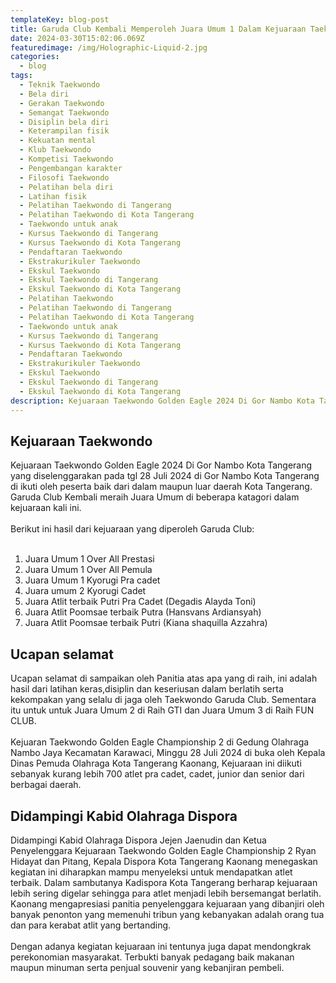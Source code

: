 ```yaml
---
templateKey: blog-post
title: Garuda Club Kembali Memperoleh Juara Umum 1 Dalam Kejuaraan Taekwondo Kapolres Cup Golden Eagle 2024
date: 2024-03-30T15:02:06.069Z
featuredimage: /img/Holographic-Liquid-2.jpg
categories:
  - blog
tags:
  - Teknik Taekwondo
  - Bela diri
  - Gerakan Taekwondo
  - Semangat Taekwondo
  - Disiplin bela diri
  - Keterampilan fisik
  - Kekuatan mental
  - Klub Taekwondo
  - Kompetisi Taekwondo
  - Pengembangan karakter
  - Filosofi Taekwondo
  - Pelatihan bela diri
  - Latihan fisik
  - Pelatihan Taekwondo di Tangerang
  - Pelatihan Taekwondo di Kota Tangerang
  - Taekwondo untuk anak
  - Kursus Taekwondo di Tangerang
  - Kursus Taekwondo di Kota Tangerang
  - Pendaftaran Taekwondo
  - Ekstrakurikuler Taekwondo
  - Ekskul Taekwondo
  - Ekskul Taekwondo di Tangerang
  - Ekskul Taekwondo di Kota Tangerang
  - Pelatihan Taekwondo
  - Pelatihan Taekwondo di Tangerang
  - Pelatihan Taekwondo di Kota Tangerang
  - Taekwondo untuk anak
  - Kursus Taekwondo di Tangerang
  - Kursus Taekwondo di Kota Tangerang
  - Pendaftaran Taekwondo
  - Ekstrakurikuler Taekwondo
  - Ekskul Taekwondo
  - Ekskul Taekwondo di Tangerang
  - Ekskul Taekwondo di Kota Tangerang
description: Kejuaraan Taekwondo Golden Eagle 2024 Di Gor Nambo Kota Tangerang yang diselenggarakan  pada tgl 28 Juli 2024 di Gor Nambo Kota Tangerang di ikuti oleh peserta baik dari dalam maupun luar daerah Kota Tangerang. Garuda Club Kembali meraih Juara Umum di beberapa katagori dalam kejuaraan kali ini.
---
```

## Kejuaraan Taekwondo 

Kejuaraan Taekwondo Golden Eagle 2024 Di Gor Nambo Kota Tangerang yang diselenggarakan  pada tgl 28 Juli 2024 di Gor Nambo Kota Tangerang di ikuti oleh peserta baik dari dalam maupun luar daerah Kota Tangerang. Garuda Club Kembali meraih Juara Umum di beberapa katagori dalam kejuaraan kali ini.
<br><br>
Berikut ini hasil dari kejuaraan yang diperoleh Garuda Club:<br></br>
1. Juara Umum 1 Over All Prestasi
2. ⁠Juara Umum 1 Over All Pemula
3. ⁠Juara Umum 1 Kyorugi Pra cadet
4. ⁠Juara umum 2 Kyorugi Cadet
5. ⁠Juara Atlit terbaik Putri Pra Cadet (Degadis Alayda Toni)
6. ⁠Juara Atlit Poomsae terbaik Putra (Hansvans Ardiansyah)
7. ⁠Juara Atlit Poomsae terbaik Putri (Kiana shaquilla Azzahra)

## Ucapan selamat

Ucapan selamat di sampaikan oleh Panitia atas apa yang di raih, ini adalah hasil dari latihan keras,disiplin dan keseriusan dalam berlatih serta kekompakan yang selalu di jaga oleh Taekwondo Garuda Club. Sementara itu untuk untuk Juara Umum 2 di Raih GTI dan Juara Umum 3 di Raih FUN CLUB.
<br></br>
Kejuaran Taekwondo Golden Eagle Championship 2 di Gedung Olahraga Nambo Jaya Kecamatan Karawaci, Minggu 28 Juli 2024 di buka oleh Kepala Dinas Pemuda Olahraga Kota Tangerang Kaonang, Kejuaraan ini diikuti sebanyak kurang lebih 700 atlet pra cadet, cadet, junior dan senior dari berbagai daerah.



## Didampingi Kabid Olahraga Dispora

Didampingi Kabid Olahraga Dispora Jejen Jaenudin dan Ketua Penyelenggara Kejuaraan Taekwondo Golden Eagle Championship 2 Ryan Hidayat dan Pitang, Kepala Dispora Kota Tangerang Kaonang menegaskan kegiatan ini diharapkan mampu menyeleksi untuk mendapatkan atlet terbaik. Dalam sambutanya Kadispora Kota Tangerang berharap kejuaraan lebih sering digelar sehingga para atlet menjadi lebih bersemangat berlatih. Kaonang mengapresiasi panitia penyelenggara kejuaraan yang dibanjiri oleh banyak penonton yang memenuhi tribun yang kebanyakan adalah orang tua dan para kerabat atlit yang bertanding.
<br></br>
Dengan adanya kegiatan kejuaraan ini tentunya juga dapat mendongkrak perekonomian masyarakat. Terbukti banyak pedagang baik makanan maupun minuman serta penjual souvenir yang kebanjiran pembeli.